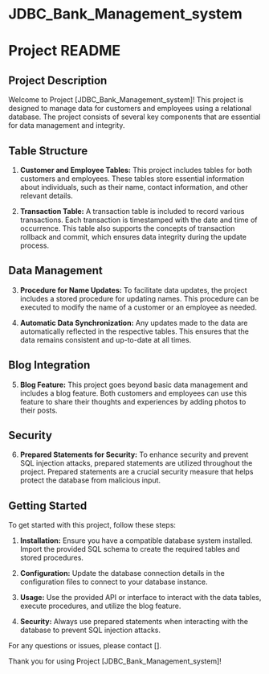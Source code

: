 # JDBC_Bank_Management_system
# Project README

## Project Description

Welcome to Project [JDBC_Bank_Management_system]! This project is designed to manage data for customers and employees using a relational database. The project consists of several key components that are essential for data management and integrity.

## Table Structure

1. **Customer and Employee Tables:** This project includes tables for both customers and employees. These tables store essential information about individuals, such as their name, contact information, and other relevant details.

2. **Transaction Table:** A transaction table is included to record various transactions. Each transaction is timestamped with the date and time of occurrence. This table also supports the concepts of transaction rollback and commit, which ensures data integrity during the update process.

## Data Management

3. **Procedure for Name Updates:** To facilitate data updates, the project includes a stored procedure for updating names. This procedure can be executed to modify the name of a customer or an employee as needed.

4. **Automatic Data Synchronization:** Any updates made to the data are automatically reflected in the respective tables. This ensures that the data remains consistent and up-to-date at all times.

## Blog Integration

5. **Blog Feature:** This project goes beyond basic data management and includes a blog feature. Both customers and employees can use this feature to share their thoughts and experiences by adding photos to their posts.

## Security

6. **Prepared Statements for Security:** To enhance security and prevent SQL injection attacks, prepared statements are utilized throughout the project. Prepared statements are a crucial security measure that helps protect the database from malicious input.

## Getting Started

To get started with this project, follow these steps:

1. **Installation:** Ensure you have a compatible database system installed. Import the provided SQL schema to create the required tables and stored procedures.

2. **Configuration:** Update the database connection details in the configuration files to connect to your database instance.

3. **Usage:** Use the provided API or interface to interact with the data tables, execute procedures, and utilize the blog feature.

4. **Security:** Always use prepared statements when interacting with the database to prevent SQL injection attacks.

For any questions or issues, please contact [].

Thank you for using Project [JDBC_Bank_Management_system]!
